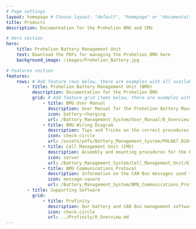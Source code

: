 ```yaml
---
# Page settings
layout: homepage # Choose layout: "default", "homepage" or "documentation-archive"
title: Products
description: Documentation for the Prohelion BMU and CMU

# Hero section
hero:
    title: Prohelion Battery Management Unit
    text: Download the PDFs for managing the Prohelion BMU here
    background_image: /images/Prohelion_Battery.jpg

# Features section
features:
    rows: # Add feature rows below, there are examples with all available options
        - title: Prohelion Battery Management Unit (BMU)
          description: Documentation for the Prohelion BMU
          grid: # Add feature grid items below, there are examples with all available options
              - title: BMU User Manual
                description: User Manual for the Prohelion Battery Management Unit (BMU)
                icon: battery-charging
                url: /Battery_Management_System/User_Manual/0_Overview.md
              - title: BMU Wiring Diagram
                description: Tips and Tricks on the correct procedures for wiring a Prohelion BMU
                icon: check-circle
                url: /assets/pdfs/Battery_Management_System/PHLN67.018v1 BMU Wiring Diagram.pdf
              - title: Cell Management Unit (CMU)
                description: Assembly and mounting procedures for the Prohelion CMU and wiring harness
                icon: server
                url: /Battery_Management_System/Cell_Management_Unit/0_Overview.md
              - title: BMU Communications Protocol
                description: Information on the CAN Bus messages used to start and control the Prohelion BMU
                icon: message-square
                url: /Battery_Management_System/BMU_Communications_Protocol/0_Overview.md         
        - title: Supporting Software          
          grid:
              - title: Profinity
                description: Our battery and CAN Bus management software solution.
                icon: check-circle
                url: ../Profinity/0_Overview.md
---
```

